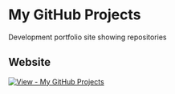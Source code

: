 # My GitHub Projects
Development portfolio site showing repositories

## Website
[![View - My GitHub Projects](https://img.shields.io/badge/View-My_GitHub_Projects-6FC276?style=for-the-badge)](https://samuelnguyen999.github.io/portfolio/)

